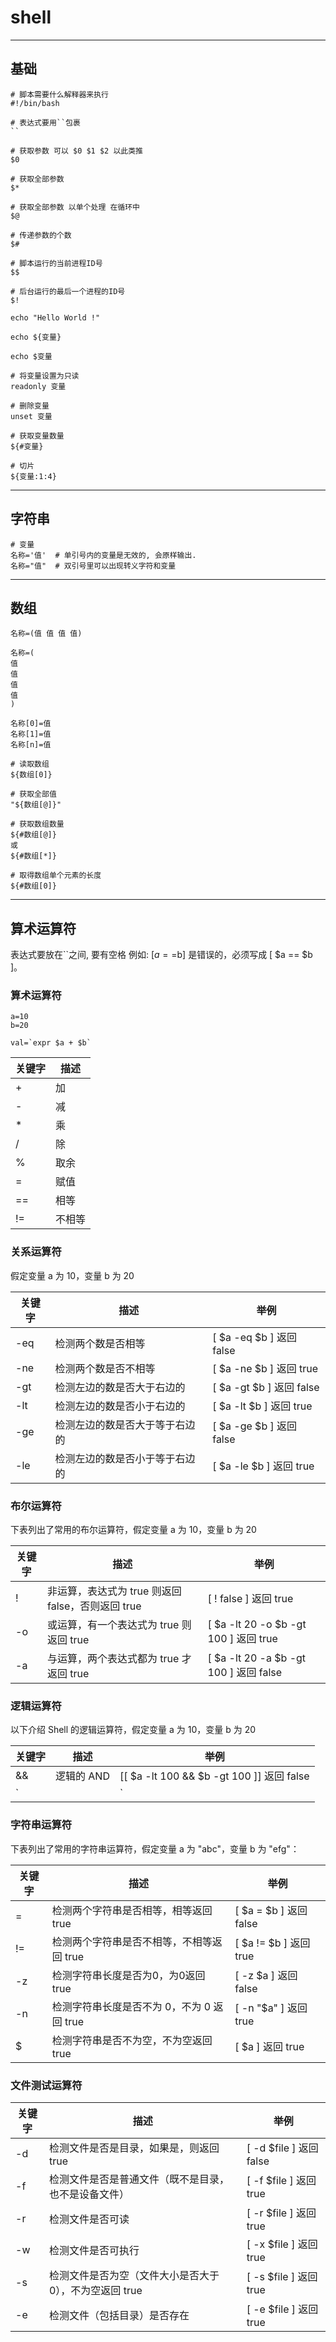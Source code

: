 # shell


---
## 基础



```shell
# 脚本需要什么解释器来执行
#!/bin/bash

# 表达式要用``包裹
``
```

```shell
# 获取参数 可以 $0 $1 $2 以此类推
$0

# 获取全部参数
$*

# 获取全部参数 以单个处理 在循环中
$@

# 传递参数的个数
$#

# 脚本运行的当前进程ID号
$$

# 后台运行的最后一个进程的ID号
$!
```
```shell title="echo"
echo "Hello World !"

echo ${变量}

echo $变量
```

```shell title="变量"
# 将变量设置为只读
readonly 变量

# 删除变量
unset 变量

# 获取变量数量
${#变量}

# 切片
${变量:1:4} 
```

---
## 字符串

```shell
# 变量
名称='值'  # 单引号内的变量是无效的, 会原样输出.
名称="值"  # 双引号里可以出现转义字符和变量
```

---
## 数组


```shell title="定义"
名称=(值 值 值 值)

名称=(
值
值
值
值
)

名称[0]=值
名称[1]=值
名称[n]=值
```

```shell
# 读取数组
${数组[0]}

# 获取全部值
"${数组[@]}"

# 获取数组数量
${#数组[@]}
或
${#数组[*]}

# 取得数组单个元素的长度
${#数组[0]}

```

---
## 算术运算符

表达式要放在``之间, 要有空格 例如: [$a==$b] 是错误的，必须写成 [ $a == $b ]。

### 算术运算符
```shell
a=10
b=20

val=`expr $a + $b`
```

| 关键字 |   描述  |
|--|-----|
| + |  加   |
| -  |   减  |
| *	 | 乘    |
| / |  除   |
| % |  取余	   |
| = |   赋值	  |
| == |   相等  |
| != | 不相等  |

### 关系运算符

假定变量 a 为 10，变量 b 为 20

| 关键字    | 描述               | 举例                      |
|--------|------------------|-------------------------|
| -eq    | 	检测两个数是否相等       | 	[ $a -eq $b ] 返回 false |
| -ne	   | 	检测两个数是否不相等      | 	[ $a -ne $b ] 返回 true  |
| -gt	   | 	检测左边的数是否大于右边的   | 	[ $a -gt $b ] 返回 false |
| -lt    | 检测左边的数是否小于右边的    | 	[ $a -lt $b ] 返回 true  |
| -ge    | 检测左边的数是否大于等于右边的  | [ $a -ge $b ] 返回 false  |
| -le    | 	检测左边的数是否小于等于右边的 | [ $a -le $b ] 返回 true   |

### 布尔运算符


下表列出了常用的布尔运算符，假定变量 a 为 10，变量 b 为 20

| 关键字 | 描述                                | 举例                                   |
|-----|-----------------------------------|--------------------------------------|
| !   | 非运算，表达式为 true 则返回 false，否则返回 true | [ ! false ] 返回 true                  |
| -o  | 	或运算，有一个表达式为 true 则返回 true        | [ $a -lt 20 -o $b -gt 100 ] 返回 true  |
| -a  | 	与运算，两个表达式都为 true 才返回 true        | [ $a -lt 20 -a $b -gt 100 ] 返回 false |

### 逻辑运算符

以下介绍 Shell 的逻辑运算符，假定变量 a 为 10，变量 b 为 20

| 关键字 | 描述        | 举例                                   |
|-----|-----------|--------------------------------------|
| &&	   | 	逻辑的 AND  | [[ $a -lt 100 && $b -gt 100 ]] 返回 false |
| `||`		   | 	逻辑的 OR	  | `[[ $a -lt 100 || $b -gt 100 ]] 返回 true` |

### 字符串运算符

下表列出了常用的字符串运算符，假定变量 a 为 "abc"，变量 b 为 "efg"：


| 关键字 | 描述        | 举例                                   |
|--|-----------|--------------------------------------|
| = | 检测两个字符串是否相等，相等返回 true | [ $a = $b ] 返回 false |
| != | 	检测两个字符串是否不相等，不相等返回 true | [ $a != $b ] 返回 true |
| -z | 	检测字符串长度是否为0，为0返回 true | [ -z $a ] 返回 false |
| -n | 	检测字符串长度是否不为 0，不为 0 返回 true | [ -n "$a" ] 返回 true |
| $	 | 		检测字符串是否不为空，不为空返回 true | [ $a ] 返回 true |

### 文件测试运算符

| 关键字 | 描述        | 举例                            |
|--|-----------|--------------------------------------|
| -d | 检测文件是否是目录，如果是，则返回 true | [ -d $file ] 返回 false |
| -f | 	检测文件是否是普通文件（既不是目录，也不是设备文件） | [ -f $file ] 返回 true |
| -r | 	检测文件是否可读 | [ -r $file ] 返回 true |
| -w | 	检测文件是否可执行 | [ -x $file ] 返回 true |
| -s | 	检测文件是否为空（文件大小是否大于0），不为空返回 true | [ -s $file ] 返回 true |
| -e | 	检测文件（包括目录）是否存在 | [ -e $file ] 返回 true |


